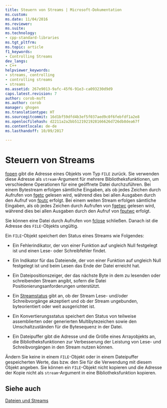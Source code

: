 ```yaml
---
title: Steuern von Streams | Microsoft-Dokumentation
ms.custom: 
ms.date: 11/04/2016
ms.reviewer: 
ms.suite: 
ms.technology:
- cpp-standard-libraries
ms.tgt_pltfrm: 
ms.topic: article
f1_keywords:
- Controlling Streams
dev_langs:
- C++
helpviewer_keywords:
- streams, controlling
- controlling streams
- streams
ms.assetid: 267e9013-9afc-45f6-91e3-ca093230d9d9
caps.latest.revision: 7
author: corob-msft
ms.author: corob
manager: ghogen
ms.translationtype: HT
ms.sourcegitcommit: 16d1bf59dfd4b3ef5f037aed9c0f6febfdf1a2e8
ms.openlocfilehash: d2211a2a2bb5121921928166626d726db8dea67f
ms.contentlocale: de-de
ms.lasthandoff: 10/09/2017

---
```

# <a name="controlling-streams"></a>Steuern von Streams
[fopen](../c-runtime-library/reference/fopen-wfopen.md) gibt die Adresse eines Objekts vom Typ `FILE` zurück. Sie verwenden diese Adresse als `stream`-Argument für mehrere Bibliotheksfunktionen, um verschiedene Operationen für eine geöffnete Datei durchzuführen. Bei einem Bytestream erfolgen sämtliche Eingaben, als ob jedes Zeichen durch Aufrufen von [fgetc](../c-runtime-library/reference/fgetc-fgetwc.md) gelesen wird, während dies bei allen Ausgaben durch den Aufruf von [fputc](../c-runtime-library/reference/fputc-fputwc.md) erfolgt. Bei einem weiten Stream erfolgen sämtliche Eingaben, als ob jedes Zeichen durch Aufrufen von [fgetwc](../c-runtime-library/reference/fgetc-fgetwc.md) gelesen wird, während dies bei allen Ausgaben durch den Aufruf von [fputwc](../c-runtime-library/reference/fputc-fputwc.md) erfolgt.  
  
 Sie können eine Datei durch Aufrufen von [fclose](../c-runtime-library/reference/fclose-fcloseall.md) schließen. Danach ist die Adresse des `FILE`-Objekts ungültig.  
  
 Ein `FILE`-Objekt speichert den Status eines Streams wie Folgendes:  
  
-   Ein Fehlerindikator, der von einer Funktion auf ungleich Null festgelegt ist und einen Lese- oder Schreibfehler findet.  
  
-   Ein Indikator für das Dateiende, der von einer Funktion auf ungleich Null festgelegt ist und beim Lesen das Ende der Datei erreicht hat.  
  
-   Ein Dateipositionszeiger, der das nächste Byte in dem zu lesenden oder schreibenden Stream angibt, sofern die Datei Positionierungsanforderungen unterstützt.  
  
-   Ein [Streamstatus](../c-runtime-library/stream-states.md) gibt an, ob der Stream Lese- und/oder Schreibvorgänge akzeptiert und ob der Stream ungebunden, byteorientiert oder weit ausgerichtet ist.  
  
-   Ein Konvertierungsstatus speichert den Status von teilweise assemblierten oder generierten Multibytezeichen sowie den Umschaltzuständen für die Bytesequenz in der Datei.  
  
-   Ein Dateipuffer gibt die Adresse und die Größe eines Arrayobjekts an, die Bibliotheksfunktionen zur Verbesserung der Leistung von Lese- und Schreibvorgängen in den Stream nutzen können.  
  
 Ändern Sie keine in einem `FILE`-Objekt oder in einem Dateipuffer gespeicherten Werte, das bzw. den Sie für die Verwendung mit diesem Objekt angeben. Sie können ein `FILE`-Objekt nicht kopieren und die Adresse der Kopie nicht als `stream`-Argument in eine Bibliotheksfunktion kopieren.  
  
## <a name="see-also"></a>Siehe auch  
 [Dateien und Streams](../c-runtime-library/files-and-streams.md)
